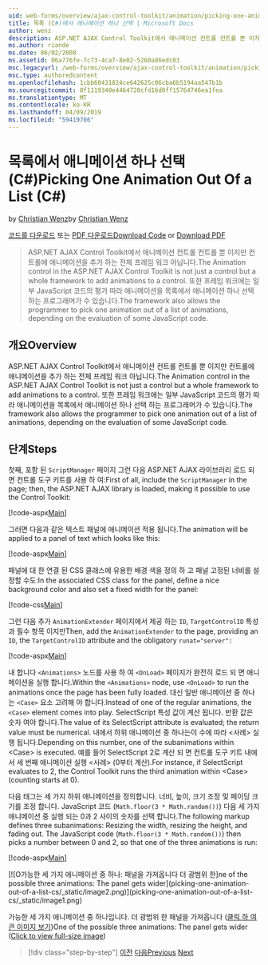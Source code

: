 ```yaml
---
uid: web-forms/overview/ajax-control-toolkit/animation/picking-one-animation-out-of-a-list-cs
title: 목록 (C#)에서 애니메이션 하나 선택 | Microsoft Docs
author: wenz
description: ASP.NET AJAX Control Toolkit에서 애니메이션 컨트롤 컨트롤 뿐 이지만 컨트롤에 애니메이션을 추가 하는 전체 프레임 워크 아닙니다. 프레임 워크도 허용 하는 중...
ms.author: riande
ms.date: 06/02/2008
ms.assetid: 06a776fe-7c73-4ca7-8e02-5260a86edc03
msc.legacyurl: /web-forms/overview/ajax-control-toolkit/animation/picking-one-animation-out-of-a-list-cs
msc.type: authoredcontent
ms.openlocfilehash: 1cbb60431824ce642625c06cba6b5194aa547b1b
ms.sourcegitcommit: 0f1119340e4464720cfd16d0ff15764746ea1fea
ms.translationtype: MT
ms.contentlocale: ko-KR
ms.lasthandoff: 04/09/2019
ms.locfileid: "59419706"
---
```

# <a name="picking-one-animation-out-of-a-list-c"></a><span data-ttu-id="7e381-104">목록에서 애니메이션 하나 선택(C#)</span><span class="sxs-lookup"><span data-stu-id="7e381-104">Picking One Animation Out Of a List (C#)</span></span>

<span data-ttu-id="7e381-105">by [Christian Wenz](https://github.com/wenz)</span><span class="sxs-lookup"><span data-stu-id="7e381-105">by [Christian Wenz](https://github.com/wenz)</span></span>

<span data-ttu-id="7e381-106">[코드를 다운로드](http://download.microsoft.com/download/f/9/a/f9a26acd-8df4-4484-8a18-199e4598f411/Animation5.cs.zip) 또는 [PDF 다운로드](http://download.microsoft.com/download/6/7/1/6718d452-ff89-4d3f-a90e-c74ec2d636a3/animation5CS.pdf)</span><span class="sxs-lookup"><span data-stu-id="7e381-106">[Download Code](http://download.microsoft.com/download/f/9/a/f9a26acd-8df4-4484-8a18-199e4598f411/Animation5.cs.zip) or [Download PDF](http://download.microsoft.com/download/6/7/1/6718d452-ff89-4d3f-a90e-c74ec2d636a3/animation5CS.pdf)</span></span>

> <span data-ttu-id="7e381-107">ASP.NET AJAX Control Toolkit에서 애니메이션 컨트롤 컨트롤 뿐 이지만 컨트롤에 애니메이션을 추가 하는 전체 프레임 워크 아닙니다.</span><span class="sxs-lookup"><span data-stu-id="7e381-107">The Animation control in the ASP.NET AJAX Control Toolkit is not just a control but a whole framework to add animations to a control.</span></span> <span data-ttu-id="7e381-108">또한 프레임 워크에는 일부 JavaScript 코드의 평가 따라 애니메이션을 목록에서 애니메이션 하나 선택 하는 프로그래머가 수 있습니다.</span><span class="sxs-lookup"><span data-stu-id="7e381-108">The framework also allows the programmer to pick one animation out of a list of animations, depending on the evaluation of some JavaScript code.</span></span>


## <a name="overview"></a><span data-ttu-id="7e381-109">개요</span><span class="sxs-lookup"><span data-stu-id="7e381-109">Overview</span></span>

<span data-ttu-id="7e381-110">ASP.NET AJAX Control Toolkit에서 애니메이션 컨트롤 컨트롤 뿐 이지만 컨트롤에 애니메이션을 추가 하는 전체 프레임 워크 아닙니다.</span><span class="sxs-lookup"><span data-stu-id="7e381-110">The Animation control in the ASP.NET AJAX Control Toolkit is not just a control but a whole framework to add animations to a control.</span></span> <span data-ttu-id="7e381-111">또한 프레임 워크에는 일부 JavaScript 코드의 평가 따라 애니메이션을 목록에서 애니메이션 하나 선택 하는 프로그래머가 수 있습니다.</span><span class="sxs-lookup"><span data-stu-id="7e381-111">The framework also allows the programmer to pick one animation out of a list of animations, depending on the evaluation of some JavaScript code.</span></span>

## <a name="steps"></a><span data-ttu-id="7e381-112">단계</span><span class="sxs-lookup"><span data-stu-id="7e381-112">Steps</span></span>

<span data-ttu-id="7e381-113">첫째, 포함 된 `ScriptManager` 페이지 그런 다음 ASP.NET AJAX 라이브러리 로드 되 면 컨트롤 도구 키트를 사용 하 여:</span><span class="sxs-lookup"><span data-stu-id="7e381-113">First of all, include the `ScriptManager` in the page; then, the ASP.NET AJAX library is loaded, making it possible to use the Control Toolkit:</span></span>

[!code-aspx[Main](picking-one-animation-out-of-a-list-cs/samples/sample1.aspx)]

<span data-ttu-id="7e381-114">그러면 다음과 같은 텍스트 패널에 애니메이션 적용 됩니다.</span><span class="sxs-lookup"><span data-stu-id="7e381-114">The animation will be applied to a panel of text which looks like this:</span></span>

[!code-aspx[Main](picking-one-animation-out-of-a-list-cs/samples/sample2.aspx)]

<span data-ttu-id="7e381-115">패널에 대 한 연결 된 CSS 클래스에 유용한 배경 색을 정의 하 고 패널 고정된 너비를 설정할 수도:</span><span class="sxs-lookup"><span data-stu-id="7e381-115">In the associated CSS class for the panel, define a nice background color and also set a fixed width for the panel:</span></span>

[!code-css[Main](picking-one-animation-out-of-a-list-cs/samples/sample3.css)]

<span data-ttu-id="7e381-116">그런 다음 추가 `AnimationExtender` 페이지에서 제공 하는 `ID`, `TargetControlID` 특성과 필수 항목 이지만</span><span class="sxs-lookup"><span data-stu-id="7e381-116">Then, add the `AnimationExtender` to the page, providing an `ID`, the `TargetControlID` attribute and the obligatory</span></span> `runat="server":`

[!code-aspx[Main](picking-one-animation-out-of-a-list-cs/samples/sample4.aspx)]

<span data-ttu-id="7e381-117">내 합니다 `<Animations>` 노드를 사용 하 여 `<OnLoad>` 페이지가 완전히 로드 되 면 애니메이션을 실행 합니다.</span><span class="sxs-lookup"><span data-stu-id="7e381-117">Within the `<Animations>` node, use `<OnLoad>` to run the animations once the page has been fully loaded.</span></span> <span data-ttu-id="7e381-118">대신 일반 애니메이션 중 하나는 `<Case>` 요소 고려해 야 합니다.</span><span class="sxs-lookup"><span data-stu-id="7e381-118">Instead of one of the regular animations, the `<Case>` element comes into play.</span></span> <span data-ttu-id="7e381-119">SelectScript 특성 값이 계산 됩니다. 반환 값은 숫자 여야 합니다.</span><span class="sxs-lookup"><span data-stu-id="7e381-119">The value of its SelectScript attribute is evaluated; the return value must be numerical.</span></span> <span data-ttu-id="7e381-120">내에서 하위 애니메이션 중 하나는이 수에 따라 &lt;사례&gt; 실행 됩니다.</span><span class="sxs-lookup"><span data-stu-id="7e381-120">Depending on this number, one of the subanimations within &lt;Case&gt; is executed.</span></span> <span data-ttu-id="7e381-121">예를 들어 SelectScript 2로 계산 되 면 컨트롤 도구 키트 내에서 세 번째 애니메이션 실행 &lt;사례&gt; (0부터 계산).</span><span class="sxs-lookup"><span data-stu-id="7e381-121">For instance, if SelectScript evaluates to 2, the Control Toolkit runs the third animation within &lt;Case&gt; (counting starts at 0).</span></span>

<span data-ttu-id="7e381-122">다음 태그는 세 가지 하위 애니메이션을 정의합니다. 너비, 높이, 크기 조정 및 페이딩 크기를 조정 합니다. JavaScript 코드 (`Math.floor(3 * Math.random())`) 다음 세 가지 애니메이션 중 실행 되는 0과 2 사이의 숫자를 선택 합니다.</span><span class="sxs-lookup"><span data-stu-id="7e381-122">The following markup defines three subanimations: Resizing the width, resizing the height, and fading out. The JavaScript code (`Math.floor(3 * Math.random())`) then picks a number between 0 and 2, so that one of the three animations is run:</span></span>

[!code-aspx[Main](picking-one-animation-out-of-a-list-cs/samples/sample5.aspx)]


[![O<span data-ttu-id="7e381-123">가능한 세 가지 애니메이션 중 하나: 패널을 가져옵니다 더 광범위 한]</span><span class="sxs-lookup"><span data-stu-id="7e381-123">ne of the possible three animations: The panel gets wider]</span></span>(picking-one-animation-out-of-a-list-cs/_static/image2.png)](picking-one-animation-out-of-a-list-cs/_static/image1.png)

<span data-ttu-id="7e381-124">가능한 세 가지 애니메이션 중 하나입니다. 더 광범위 한 패널을 가져옵니다 ([클릭 하 여 큰 이미지 보기](picking-one-animation-out-of-a-list-cs/_static/image3.png))</span><span class="sxs-lookup"><span data-stu-id="7e381-124">One of the possible three animations: The panel gets wider ([Click to view full-size image](picking-one-animation-out-of-a-list-cs/_static/image3.png))</span></span>

> [!div class="step-by-step"]
> <span data-ttu-id="7e381-125">[이전](animation-depending-on-a-condition-cs.md)
> [다음](animating-in-response-to-user-interaction-cs.md)</span><span class="sxs-lookup"><span data-stu-id="7e381-125">[Previous](animation-depending-on-a-condition-cs.md)
[Next](animating-in-response-to-user-interaction-cs.md)</span></span>
